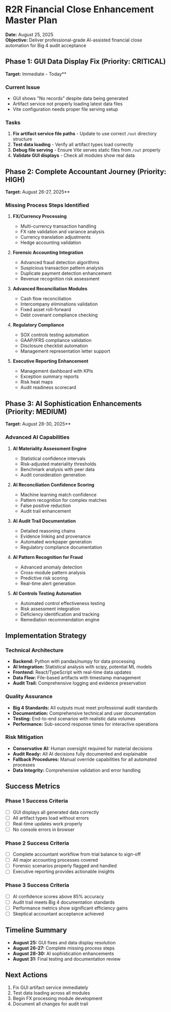 # R2R Financial Close Enhancement Master Plan
**Date:** August 25, 2025  
**Objective:** Deliver professional-grade AI-assisted financial close automation for Big 4 audit acceptance

## Phase 1: GUI Data Display Fix (Priority: CRITICAL)
**Target:** Immediate - Today**

### Current Issue
- GUI shows "No records" despite data being generated
- Artifact service not properly loading latest data files
- Vite configuration needs proper file serving setup

### Tasks
1. **Fix artifact service file paths** - Update to use correct `/out` directory structure
2. **Test data loading** - Verify all artifact types load correctly
3. **Debug file serving** - Ensure Vite serves static files from `/out` properly
4. **Validate GUI displays** - Check all modules show real data

## Phase 2: Complete Accountant Journey (Priority: HIGH)
**Target:** August 26-27, 2025**

### Missing Process Steps Identified
1. **FX/Currency Processing**
   - Multi-currency transaction handling
   - FX rate validation and variance analysis
   - Currency translation adjustments
   - Hedge accounting validation

2. **Forensic Accounting Integration**
   - Advanced fraud detection algorithms
   - Suspicious transaction pattern analysis
   - Duplicate payment detection enhancement
   - Revenue recognition risk assessment

3. **Advanced Reconciliation Modules**
   - Cash flow reconciliation
   - Intercompany eliminations validation
   - Fixed asset roll-forward
   - Debt covenant compliance checking

4. **Regulatory Compliance**
   - SOX controls testing automation
   - GAAP/IFRS compliance validation
   - Disclosure checklist automation
   - Management representation letter support

5. **Executive Reporting Enhancement**
   - Management dashboard with KPIs
   - Exception summary reports
   - Risk heat maps
   - Audit readiness scorecard

## Phase 3: AI Sophistication Enhancements (Priority: MEDIUM)
**Target:** August 28-30, 2025**

### Advanced AI Capabilities
1. **AI Materiality Assessment Engine**
   - Statistical confidence intervals
   - Risk-adjusted materiality thresholds
   - Benchmark analysis with peer data
   - Audit consideration generation

2. **AI Reconciliation Confidence Scoring**
   - Machine learning match confidence
   - Pattern recognition for complex matches
   - False positive reduction
   - Audit trail enhancement

3. **AI Audit Trail Documentation**
   - Detailed reasoning chains
   - Evidence linking and provenance
   - Automated workpaper generation
   - Regulatory compliance documentation

4. **AI Pattern Recognition for Fraud**
   - Advanced anomaly detection
   - Cross-module pattern analysis
   - Predictive risk scoring
   - Real-time alert generation

5. **AI Controls Testing Automation**
   - Automated control effectiveness testing
   - Risk assessment integration
   - Deficiency identification and tracking
   - Remediation recommendation engine

## Implementation Strategy

### Technical Architecture
- **Backend:** Python with pandas/numpy for data processing
- **AI Integration:** Statistical analysis with scipy, potential ML models
- **Frontend:** React/TypeScript with real-time data updates
- **Data Flow:** File-based artifacts with timestamp management
- **Audit Trail:** Comprehensive logging and evidence preservation

### Quality Assurance
- **Big 4 Standards:** All outputs must meet professional audit standards
- **Documentation:** Comprehensive technical and user documentation
- **Testing:** End-to-end scenarios with realistic data volumes
- **Performance:** Sub-second response times for interactive operations

### Risk Mitigation
- **Conservative AI:** Human oversight required for material decisions
- **Audit Ready:** All AI decisions fully documented and explainable
- **Fallback Procedures:** Manual override capabilities for all automated processes
- **Data Integrity:** Comprehensive validation and error handling

## Success Metrics

### Phase 1 Success Criteria
- [ ] GUI displays all generated data correctly
- [ ] All artifact types load without errors
- [ ] Real-time updates work properly
- [ ] No console errors in browser

### Phase 2 Success Criteria
- [ ] Complete accountant workflow from trial balance to sign-off
- [ ] All major accounting processes covered
- [ ] Forensic scenarios properly flagged and handled
- [ ] Executive reporting provides actionable insights

### Phase 3 Success Criteria
- [ ] AI confidence scores above 85% accuracy
- [ ] Audit trail meets Big 4 documentation standards
- [ ] Performance metrics show significant efficiency gains
- [ ] Skeptical accountant acceptance achieved

## Timeline Summary
- **August 25:** GUI fixes and data display resolution
- **August 26-27:** Complete missing process steps
- **August 28-30:** AI sophistication enhancements
- **August 31:** Final testing and documentation review

## Next Actions
1. Fix GUI artifact service immediately
2. Test data loading across all modules
3. Begin FX processing module development
4. Document all changes for audit trail
